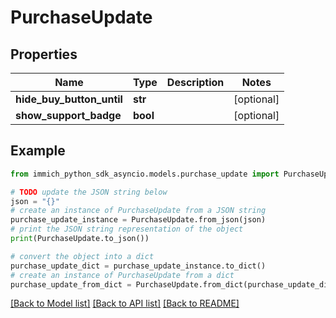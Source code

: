 # PurchaseUpdate


## Properties

Name | Type | Description | Notes
------------ | ------------- | ------------- | -------------
**hide_buy_button_until** | **str** |  | [optional] 
**show_support_badge** | **bool** |  | [optional] 

## Example

```python
from immich_python_sdk_asyncio.models.purchase_update import PurchaseUpdate

# TODO update the JSON string below
json = "{}"
# create an instance of PurchaseUpdate from a JSON string
purchase_update_instance = PurchaseUpdate.from_json(json)
# print the JSON string representation of the object
print(PurchaseUpdate.to_json())

# convert the object into a dict
purchase_update_dict = purchase_update_instance.to_dict()
# create an instance of PurchaseUpdate from a dict
purchase_update_from_dict = PurchaseUpdate.from_dict(purchase_update_dict)
```
[[Back to Model list]](../README.md#documentation-for-models) [[Back to API list]](../README.md#documentation-for-api-endpoints) [[Back to README]](../README.md)


